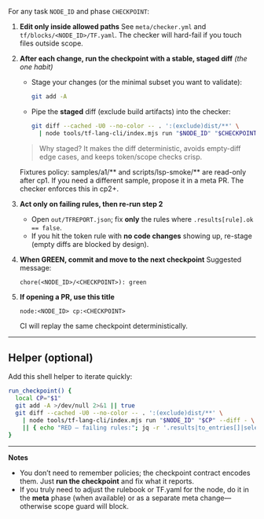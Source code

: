 For any task `NODE_ID` and phase `CHECKPOINT`:

1. **Edit only inside allowed paths**
   See `meta/checker.yml` and `tf/blocks/<NODE_ID>/TF.yaml`. The checker will hard-fail if you touch files outside scope.&#x20;

2. **After each change, run the checkpoint with a stable, staged diff** *(the one habit)*

   * Stage your changes (or the minimal subset you want to validate):

     ```bash
     git add -A
     ```
   * Pipe the **staged** diff (exclude build artifacts) into the checker:

     ```bash
     git diff --cached -U0 --no-color -- . ':(exclude)dist/**' \
       | node tools/tf-lang-cli/index.mjs run "$NODE_ID" "$CHECKPOINT" --diff -
     ```

   > Why staged? It makes the diff deterministic, avoids empty-diff edge cases, and keeps token/scope checks crisp.

   Fixtures policy: samples/a1/** and scripts/lsp-smoke/** are read-only after cp1. If you need a different sample, propose it in a meta PR. The checker enforces this in cp2+.

3. **Act only on failing rules, then re-run step 2**

   * Open `out/TFREPORT.json`; fix **only** the rules where `.results[rule].ok == false`.
   * If you hit the token rule with **no code changes** showing up, re-stage (empty diffs are blocked by design).

4. **When GREEN, commit and move to the next checkpoint**
   Suggested message:

   ```
   chore(<NODE_ID>/<CHECKPOINT>): green
   ```



5. **If opening a PR, use this title**

   ```
   node:<NODE_ID> cp:<CHECKPOINT>
   ```

   CI will replay the same checkpoint deterministically.&#x20;

---

## Helper (optional)

Add this shell helper to iterate quickly:

```bash
run_checkpoint() {
  local CP="$1"
  git add -A >/dev/null 2>&1 || true
  git diff --cached -U0 --no-color -- . ':(exclude)dist/**' \
    | node tools/tf-lang-cli/index.mjs run "$NODE_ID" "$CP" --diff - \
    || { echo "RED — failing rules:"; jq -r '.results|to_entries[]|select(.value.ok==false)|.key' out/TFREPORT.json; cat out/TFREPORT.json; return 3; }
}
```

---

**Notes**

* You don’t need to remember policies; the checkpoint contract encodes them. Just **run the checkpoint** and fix what it reports.
* If you truly need to adjust the rulebook or TF.yaml for the node, do it in the **meta** phase (when available) or as a separate meta change—otherwise scope guard will block.
